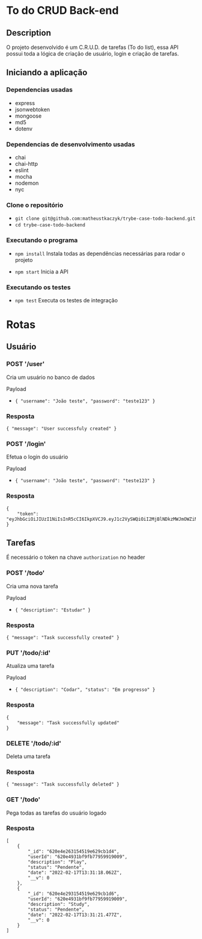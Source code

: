 # To do CRUD Back-end

## Description

O projeto desenvolvido é um C.R.U.D. de tarefas (To do list), essa API possui toda a lógica de criação de usuário, login e criação de tarefas.

## Iniciando a aplicação

### Dependencias usadas

* express
* jsonwebtoken
* mongoose
* md5
* dotenv

### Dependencias de desenvolvimento usadas
* chai
* chai-http
* eslint
* mocha
* nodemon
* nyc

### Clone o repositório

* `git clone git@github.com:matheustkaczyk/trybe-case-todo-backend.git`
* `cd trybe-case-todo-backend`

### Executando o programa

* `npm install`
Instala todas as dependências necessárias para rodar o projeto

* `npm start`
Inicia a API

### Executando os testes

* `npm test`
Executa os testes de integração

# Rotas

## Usuário

### POST '/user'
Cria um usuário no banco de dados

Payload
* `{ "username": "João teste", "password": "teste123" }` 

### Resposta

`
  {
      "message": "User successfuly created"
  }
`
### POST '/login'
Efetua o login do usuário

Payload
* `{ "username": "João teste", "password": "teste123" }` 

### Resposta
```
{
    "token": "eyJhbGciOiJIUzI1NiIsInR5cCI6IkpXVCJ9.eyJ1c2VySWQiOiI2MjBlNDkzMWJmOWZiNzc5NTk5MTkwMDkiLCJ1c2VybmFtZSI6InRlc3RlIiwicGFzc3dvcmQiOiJ0ZXN0ZTEyMyIsImlhdCI6MTY0NTEwMzYxNSwiZXhwIjoxNjQ1NzA4NDE1fQ.VaXPGBnMHOi_aBu52jjwAaa6U4k7kbX7cIeK27Lkyck"
}
```

## Tarefas
É necessário o token na chave `authorization` no header

### POST '/todo'
Cria uma nova tarefa

Payload
* `{ "description": "Estudar" }`

### Resposta
`
{
    "message": "Task successfully created"
}
`

### PUT '/todo/:id'
Atualiza uma tarefa

Payload
* `{ "description": "Codar", "status": "Em progresso" }`

### Resposta
```
{
    "message": "Task successfully updated"
}
```

### DELETE '/todo/:id'
Deleta uma tarefa

### Resposta
`
{
    "message": "Task successfully deleted"
}
`

### GET '/todo'
Pega todas as tarefas do usuário logado

### Resposta
```
[
    {
        "_id": "620e4e263154519e629cb1d4",
        "userId": "620e4931bf9fb77959919009",
        "description": "Play",
        "status": "Pendente",
        "date": "2022-02-17T13:31:18.062Z",
        "__v": 0
    },
    {
        "_id": "620e4e293154519e629cb1d6",
        "userId": "620e4931bf9fb77959919009",
        "description": "Study",
        "status": "Pendente",
        "date": "2022-02-17T13:31:21.477Z",
        "__v": 0
    }
]
```
